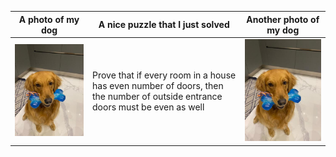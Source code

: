 |A photo of my dog                        |A nice puzzle that I just solved                |Another photo of my dog                         |
|-----------------------------------------|------------------------------------------------|------------------------------------------------|
|![A photo of my dog: Rey](/rsc/rey.jpeg) |Prove that if every room in a house has even number of doors, then the number of outside entrance doors must be even as well|![A photo of my dog: Rey](/rsc/rey.jpeg) |